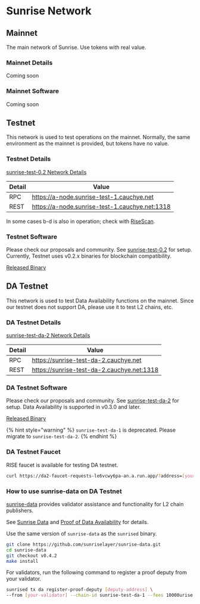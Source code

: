 # Sunrise Network

## Mainnet

The main network of Sunrise. Use tokens with real value.

### Mainnet Details

Coming soon

### Mainnet Software

Coming soon

## Testnet

This network is used to test operations on the mainnet. Normally, the same environment as the mainnet is provided, but tokens have no value.

### Testnet Details

[sunrise-test-0.2 Network Details](https://github.com/sunriselayer/network/tree/main/sunrise-test-0.2)

| Detail | Value                                            |
| ------ | ------------------------------------------------ |
| RPC    | <https://a-node.sunrise-test-1.cauchye.net>      |
| REST   | <https://a-node.sunrise-test-1.cauchye.net:1318> |

In some cases b-d is also in operation; check with [RiseScan](https://testnet.risescan.sunriselayer.io/).

### Testnet Software

Please check our proposals and community. See [sunrise-test-0.2](https://github.com/sunriselayer/network/tree/main/sunrise-test-0.2) for setup.
Currently, Testnet uses v0.2.x binaries for blockchain compatibility.

[Released Binary](https://github.com/sunriselayer/sunrise/releases)

## DA Testnet

This network is used to test Data Availability functions on the mainnet.
Since our testnet does not support DA, please use it to test L2 chains, etc.

### DA Testnet Details

[sunrise-test-da-2 Network Details](https://github.com/sunriselayer/network/tree/main/sunrise-test-da-2)

| Detail | Value                                        |
| ------ | -------------------------------------------- |
| RPC    | <https://sunrise-test-da-2.cauchye.net>      |
| REST   | <https://sunrise-test-da-2.cauchye.net:1318> |

### DA Testnet Software

Please check our proposals and community. See [sunrise-test-da-2](https://github.com/sunriselayer/network/tree/main/sunrise-test-da-2) for setup.
Data Availability is supported in v0.3.0 and later.

[Released Binary](https://github.com/sunriselayer/sunrise/releases)

{% hint style="warning" %}
`sunrise-test-da-1` is deprecated. Please migrate to `sunrise-test-da-2`.
{% endhint %}

### DA Testnet Faucet

RISE faucet is available for testing DA testnet.

```bash
curl https://da2-faucet-requests-le6vcwy6pa-an.a.run.app/?address=[your-address]
```

### How to use sunrise-data on DA Testnet

[sunrise-data](https://github.com/sunriselayer/sunrise-data) provides validator assistance and functionality for L2 chain publishers.

See [Sunrise Data](../../build/l2-blockchains/rollkit/sunrise-data.md) and [Proof of Data Availability](../../build/validators/data-availability-proof.md) for details.

Use the same version of `sunrise-data` as the `sunrised` binary.

```bash
git clone https://github.com/sunriselayer/sunrise-data.git
cd sunrise-data
git checkout v0.4.2
make install
```

For validators, run the following command to register a proof deputy from your validator.

```bash
sunrised tx da register-proof-deputy [deputy-address] \
--from [your-validator] --chain-id sunrise-test-da-1 --fees 10000urise --gas 1000000 --yes
```
